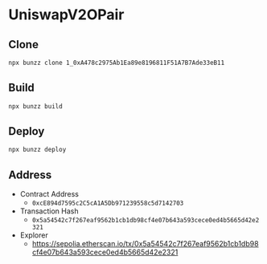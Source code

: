 # UniswapV2OPair

## Clone

```sh
npx bunzz clone 1_0xA478c2975Ab1Ea89e8196811F51A7B7Ade33eB11
```

## Build

```sh
npx bunzz build
```

## Deploy

```sh
npx bunzz deploy
```

## Address

- Contract Address
  - `0xcE894d7595c2C5cA1A5Db971239558c5d7142703`
- Transaction Hash
  - `0x5a54542c7f267eaf9562b1cb1db98cf4e07b643a593cece0ed4b5665d42e2321`
- Explorer
  - https://sepolia.etherscan.io/tx/0x5a54542c7f267eaf9562b1cb1db98cf4e07b643a593cece0ed4b5665d42e2321
